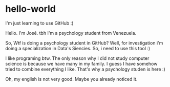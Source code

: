 # hello-world
I'm just learning to use GitHub :)

Hello. I'm José.  tbh I'm a psychology student  from Venezuela. 

So, Wtf is doing a psychology student in GitHub? 
Well, for investigation i'm doing a specialization in Data's Siencies. So, i need to use this tool :)

I like programing btw. The only reason why I did not study computer science is because we have many in my family.
I guess I have somehow tried to combine everything I like. That's why a psychology studen is here :) 

Oh, my english is not very good. Maybe you already noticed it.
